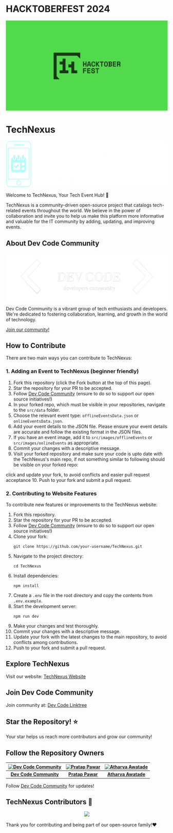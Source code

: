 # HACKTOBERFEST 2024

![Hacktoberfest 2024 Banner](src/images/hacktoberfest_logo.jpg)

# TechNexus

![TechNexus Logo](src/images/logos/logo-no-background.png)

Welcome to TechNexus, Your Tech Event Hub! 🌟

TechNexus is a community-driven open-source project that catalogs tech-related events throughout the world. We believe in the power of collaboration and invite you to help us make this platform more informative and valuable for the IT community by adding, updating, and improving events.

## About Dev Code Community

![Dev Code Community Logo](src/images/logos/DevCode-without-BG.png)

Dev Code Community is a vibrant group of tech enthusiasts and developers. We're dedicated to fostering collaboration, learning, and growth in the world of technology.

[Join our community!](https://dev-code-community.github.io/bio/)

## How to Contribute

There are two main ways you can contribute to TechNexus:

### 1. Adding an Event to TechNexus (beginner friendly)

1. Fork this repository (click the Fork button at the top of this page).
2. Star the repository for your PR to be accepted.
3. Follow [Dev Code Community](https://github.com/Dev-Code-Community) (ensure to do so to support our open source initiatives!)
4. In your forked repo, which must be visible in your repositories, navigate to the `src/data` folder.
5. Choose the relevant event type: `offlineEventsData.json` or `onlineEventsData.json`.
6. Add your event details to the JSON file. Please ensure your event details are accurate and follow the existing format in the JSON files.
7. If you have an event image, add it to `src/images/offlineEvents` or `src/images/onlineEvents` as appropriate.
8. Commit your changes with a descriptive message.
9. Visit your forked repository and make sure your code is upto date with the TechNexus's main repo, if not something similar to following should be visible on your forked repo:


click and update your fork, to avoid conflicts and easier pull request acceptance
10. Push to your fork and submit a pull request.


### 2. Contributing to Website Features

To contribute new features or improvements to the TechNexus website:

1. Fork this repository.
2. Star the repository for your PR to be accepted.
3. Follow [Dev Code Community](https://github.com/Dev-Code-Community) (ensure to do so to support our open source initiatives!)
4. Clone your fork:
   ```
   git clone https://github.com/your-username/TechNexus.git
   ```
5. Navigate to the project directory:
   ```
   cd TechNexus
   ```
6. Install dependencies:
   ```
   npm install
   ```
7. Create a `.env` file in the root directory and copy the contents from `.env.example`.
8. Start the development server:
   ```
   npm run dev
   ```
9. Make your changes and test thoroughly.
10. Commit your changes with a descriptive message.
11. Update your fork with the latest changes to the main repository, to avoid conflicts among contributions.
12. Push to your fork and submit a pull request.

## Explore TechNexus

Visit our website: [TechNexus Website](https://devcode-technexus.vercel.app)

## Join Dev Code Community

Join community at: [Dev Code Linktree](https://dev-code-community.github.io/bio/)

## Star the Repository! ⭐

Your star helps us reach more contributors and grow our community!

## Follow the Repository Owners

| [![Dev Code Community](https://avatars.githubusercontent.com/u/113856219?s=200&v=664)](https://github.com/Dev-Code-Community) | [![Pratap Pawar](https://avatars3.githubusercontent.com/pawarspeaks?size=200)](https://github.com/pawarspeaks) | [![Atharva Awatade](https://avatars3.githubusercontent.com/atharvaawatade?size=200)](https://github.com/atharvaawatade) |
|:---:|:---:|:---:|
| [**Dev Code Community**](https://github.com/Dev-Code-Community) | [**Pratap Pawar**](https://github.com/pawarspeaks) | [**Atharva Awatade**](https://github.com/atharvaawatade) |

Follow [Dev Code Community](https://github.com/Dev-Code-Community) for updates!

## TechNexus Contributors 💫

<p align="center">
   <a href="https://github.com/pawarspeaks/TechNexus/graphs/contributors">
   <img src="https://contributors-img.web.app/image?repo=pawarspeaks/TechNexus" />
   </a>
</p>

Thank you for contributing and being part of our open-source family!♥️